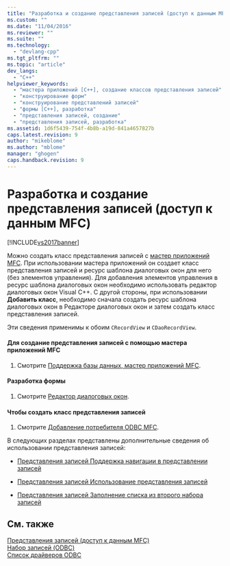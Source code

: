 ```yaml
---
title: "Разработка и создание представления записей (доступ к данным MFC) | Microsoft Docs"
ms.custom: ""
ms.date: "11/04/2016"
ms.reviewer: ""
ms.suite: ""
ms.technology: 
  - "devlang-cpp"
ms.tgt_pltfrm: ""
ms.topic: "article"
dev_langs: 
  - "C++"
helpviewer_keywords: 
  - "мастера приложений [C++], создание классов представления записей"
  - "конструирование форм"
  - "конструирование представлений записей"
  - "формы [C++], разработка"
  - "представления записей, создание"
  - "представления записей, разработка"
ms.assetid: 1d6f5439-754f-4b8b-a19d-841a4657827b
caps.latest.revision: 9
author: "mikeblome"
ms.author: "mblome"
manager: "ghogen"
caps.handback.revision: 9
---
```

# Разработка и создание представления записей (доступ к данным MFC)
[!INCLUDE[vs2017banner](../assembler/inline/includes/vs2017banner.md)]

Можно создать класс представления записей с [мастер приложений MFC](../mfc/reference/database-support-mfc-application-wizard.md).  При использовании мастера приложений он создает класс представления записей и ресурс шаблона диалоговых окон для него \(без элементов управления\).  Для добавления элементов управления в ресурс шаблона диалоговых окон необходимо использовать редактор диалоговых окон Visual C\+\+.  С другой стороны, при использовании **Добавить класс**, необходимо сначала создать ресурс шаблона диалоговых окон в Редакторе диалоговых окон и затем создать класс представления записей.  
  
 Эти сведения применимы к обоим `CRecordView` и `CDaoRecordView`.  
  
#### Для создание представления записей с помощью мастера приложений MFC  
  
1.  Смотрите [Поддержка базы данных, мастер приложений MFC](../mfc/reference/database-support-mfc-application-wizard.md).  
  
#### Разработка формы  
  
1.  Смотрите [Редактор диалоговых окон](../mfc/dialog-editor.md).  
  
#### Чтобы создать класс представления записей  
  
1.  Смотрите [Добавление потребителя ODBC MFC](../mfc/reference/adding-an-mfc-odbc-consumer.md).  
  
 В следующих разделах представлены дополнительные сведения об использовании представления записей:  
  
-   [Представления записей Поддержка навигации в представлении записей](../Topic/Supporting%20Navigation%20in%20a%20Record%20View%20%20\(MFC%20Data%20Access\).md)  
  
-   [Представления записей Использование представления записей](../data/using-a-record-view-mfc-data-access.md)  
  
-   [Представления записей Заполнение списка из второго набора записей](../data/filling-a-list-box-from-a-second-recordset-mfc-data-access.md)  
  
## См. также  
 [Представления записей \(доступ к данным MFC\)](../data/record-views-mfc-data-access.md)   
 [Набор записей \(ODBC\)](../data/odbc/recordset-odbc.md)   
 [Список драйверов ODBC](../data/odbc/odbc-driver-list.md)